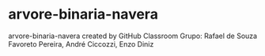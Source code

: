 # arvore-binaria-navera
arvore-binaria-navera created by GitHub Classroom
Grupo: Rafael de Souza Favoreto Pereira, André Ciccozzi, Enzo Diniz 
